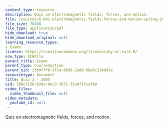 ```yaml
---
content_type: resource
description: Quiz on electromagnetic fields, forces, and motion.
file: /courses/6-641-electromagnetic-fields-forces-and-motion-spring-2005/300cf158b20a9ec3767132a9f13cafb0_q2sp05.pdf
file_size: 78208
file_type: application/pdf
hide_download: true
hide_download_original: null
learning_resource_types:
- Exams
license: https://creativecommons.org/licenses/by-nc-sa/4.0/
ocw_type: OCWFile
parent_title: Exams
parent_type: CourseSection
parent_uid: 2fb9fff0-5f14-66d6-2a06-bbebc234d47a
resourcetype: Document
title: Quiz 2 - 2005
uid: 300cf158-b20a-9ec3-7671-32a9f13cafb0
video_files:
  video_thumbnail_file: null
video_metadata:
  youtube_id: null
---
```

Quiz on electromagnetic fields, forces, and motion.